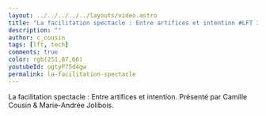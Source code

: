 ```yaml
---
layout: ../../../../../layouts/video.astro
title: "La facilitation spectacle : Entre artifices et intention #LFT 30/09/22"
description: ""
author: c_cousin
tags: [lft, tech]
comments: true
color: rgb(251,87,66)
youtubeId: ogtyP75d4gw
permalink: la-facilitation-spectacle
---
```


La facilitation spectacle : Entre artifices et intention.
Présenté par Camille Cousin & Marie-Andrée Jolibois.
